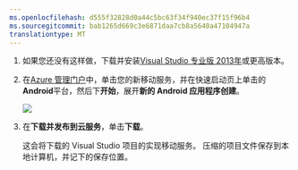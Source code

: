 ```yaml
---
ms.openlocfilehash: d555f32828d0a44c5bc63f34f940ec37f15f96b4
ms.sourcegitcommit: bab1265d669c3e6871daa7cb8a5640a47104947a
translationtype: MT
---
```

1. 如果您还没有这样做，下载并安装[Visual Studio 专业版 2013年](https://go.microsoft.com/fwLink/p/?LinkID=391934)或更高版本。
 
2. 在[Azure 管理门户](https://manage.windowsazure.com/)中，单击您的新移动服务，并在快速启动页上单击的**Android**平台，然后下**开始**，展开**新的 Android 应用程序创建**。 

    ![](./media/mobile-services-download-service-locally/download-service-project.png)

4. 在**下载并发布到云服务**，单击**下载**。

    这会将下载的 Visual Studio 项目的实现移动服务。 压缩的项目文件保存到本地计算机，并记下的保存位置。


